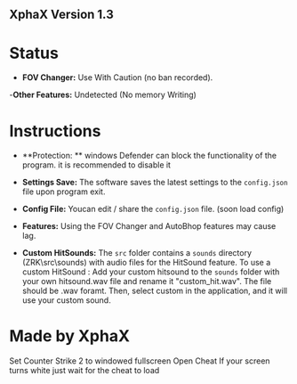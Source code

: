 ## XphaX Version 1.3 ##

# Status

- **FOV Changer:**
	Use With Caution (no ban recorded).

-**Other Features:**
	Undetected (No memory Writing)

# Instructions

- **Protection: ** windows Defender can block the functionality of the program. it is recommended to disable it

- **Settings Save:** The software saves the latest settings to the `config.json` file upon program exit.

- **Config File:** Youcan edit / share the `config.json` file. (soon load config)

- **Features:** Using the FOV Changer and AutoBhop features may cause lag.

- **Custom HitSounds:** The `src` folder contains a `sounds` directory (ZRK\src\sounds) with audio files for the HitSound feature.
	To use a custom HitSound :
		Add your custom hitsound to the `sounds` folder with your own hitsound.wav file and rename it "custom_hit.wav".
		The file should be .wav foramt.
		Then, select custom in the application, and it will use your custom sound.

# Made by XphaX

Set Counter Strike 2 to windowed fullscreen
Open Cheat
If your screen turns white just wait for the cheat to load
